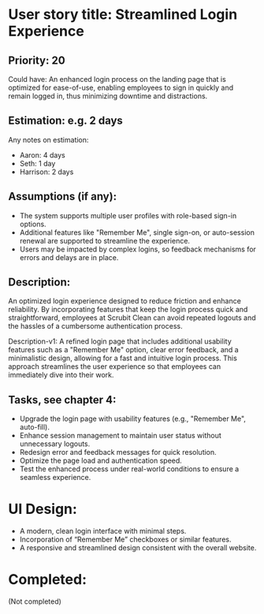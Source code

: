 # User story title: Streamlined Login Experience

## Priority: 20
Could have:
An enhanced login process on the landing page that is optimized for ease-of-use, enabling employees to sign in quickly and remain logged in, thus minimizing downtime and distractions.

## Estimation: e.g. 2 days
Any notes on estimation:
* Aaron: 4 days
* Seth: 1 day
* Harrison: 2 days

## Assumptions (if any):
- The system supports multiple user profiles with role-based sign-in options.
- Additional features like "Remember Me", single sign-on, or auto-session renewal are supported to streamline the experience.
- Users may be impacted by complex logins, so feedback mechanisms for errors and delays are in place.

## Description:
An optimized login experience designed to reduce friction and enhance reliability. By incorporating features that keep the login process quick and straightforward, employees at Scrubit Clean can avoid repeated logouts and the hassles of a cumbersome authentication process.

Description-v1:
A refined login page that includes additional usability features such as a "Remember Me" option, clear error feedback, and a minimalistic design, allowing for a fast and intuitive login process. This approach streamlines the user experience so that employees can immediately dive into their work.

## Tasks, see chapter 4:
- Upgrade the login page with usability features (e.g., "Remember Me", auto-fill).
- Enhance session management to maintain user status without unnecessary logouts.
- Redesign error and feedback messages for quick resolution.
- Optimize the page load and authentication speed.
- Test the enhanced process under real-world conditions to ensure a seamless experience.

# UI Design:
- A modern, clean login interface with minimal steps.
- Incorporation of “Remember Me” checkboxes or similar features.
- A responsive and streamlined design consistent with the overall website.

# Completed:
(Not completed)
